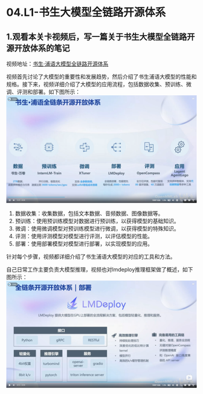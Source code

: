 # 04.L1-书生大模型全链路开源体系

## 1.观看本关卡视频后，写一篇关于书生大模型全链路开源开放体系的笔记

视频地址：[书生·浦语大模型全链路开源体系](https://www.bilibili.com/video/BV1Rc411b7ns/?vd_source=c2084f9e0e8426bd35ccaa4664f9a8cc)

视频首先讨论了大模型的重要性和发展趋势，然后介绍了书生浦语大模型的性能和规格。接下来，视频详细介绍了大模型的应用流程，包括数据收集、预训练、微调、评测和部署。如下图所示：
![](../images/23-04-04.png)

1. 数据收集：收集数据，包括文本数据、音频数据、图像数据等。
2. 预训练：使用预训练模型对数据进行预训练，以获得模型的基础知识。
3. 微调：使用微调模型对预训练模型进行微调，以获得模型的特殊知识。
4. 评测：使用评测模型对模型进行评测，以评估模型的性能。
5. 部署：使用部署模型对模型进行部署，以实现模型的应用。

针对每个步骤，视频都详细介绍了书生浦语大模型的对应的工具和方法。

自己日常工作主要负责大模型推理，视频也对lmdeploy推理框架做了概述，如下图所示：
![](../images/23-04-05.png)

<br><br>
<Vssue :title="$title" />
